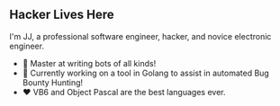## Hacker Lives Here

I'm JJ, a professional software engineer, hacker, and novice electronic engineer.

* 💯 Master at writing bots of all kinds!
* 🔭 Currently working on a tool in Golang to assist in automated Bug Bounty Hunting!
* ❤ VB6 and Object Pascal are the best languages ever.
